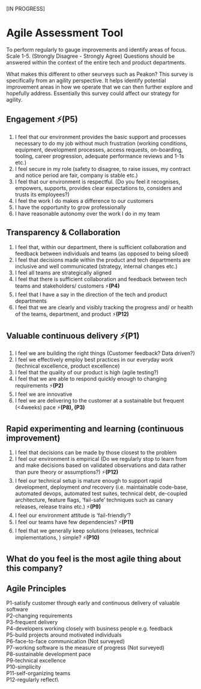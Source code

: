 [IN PROGRESS]

# Agile Assessment Tool
To perform regularly to gauge improvements and identify areas of focus.
Scale 1-5. (Strongly Disagree - Strongly Agree)
Questions should be answered within the context of the entire tech and product departments.

What makes this different to other seurveys such as Peakon?
This survey is specifically from an agility perspective. It helps identify potential improvement areas in how we operate that we can then further explore and hopefully address. Essentially this survey could affect our strategy for agility.


## Engagement :zap:(P5)
1. I feel that our environment provides the basic support and processes necessary to do my job without much frustration (working conditions, equipment, development processes, access requests, on-boarding, tooling, career progression, adequate performance reviews and 1-1s etc.)
2. I feel secure in my role (safety to disagree, to raise issues, my contract and notice period are fair, company is stable etc.)
3. I feel that our environment is respectful. (Do you feel it recognises, empowers, supports, provides clear expectations to, considers and trusts its employees?)
4. I feel the work I do makes a difference to our customers
5. I have the opportunity to grow professionally
6. I have reasonable autonomy over the work I do in my team

## Transparency & Collaboration
1. I feel that, within our department, there is sufficient collaboration and feedback between individuals and teams (as opposed to being siloed)
2. I feel that decisions made within the product and tech departments are inclusive and well communicated (strategy, internal changes etc.)
3. I feel all teams are strategically aligned
4. I feel that there is sufficient collaboration and feedback between tech teams and stakeholders/ customers :zap:**(P4)**
5. I feel that I have a say in the direction of the tech and product departments
6. I feel that we are clearly and visibly tracking the progress and/ or health of the teams, department, and product :zap:**(P12)**

## Valuable continuous delivery :zap:(P1)
1. I feel we are building the right things (Customer feedback? Data driven?)
2. I feel we effectively employ best practices in our everyday work (technical excellence, product excellence)
3. I feel that the quality of our product is high (agile testing?)
4. I feel that we are able to respond quickly enough to changing requirements :zap:**(P2)**
5. I feel we are innovative
6. I feel we are delivering to the customer at a sustainable but frequent (<4weeks) pace :zap:**(P8), (P3)**

## Rapid experimenting and learning (continuous improvement)
1. I feel that decisions can be made by those closest to the problem
2. I feel our environment is empirical (Do we regularly stop to learn from and make decisions based on validated observations and data rather than pure theory or assumptions?) :zap:**(P12)**
3. I feel our technical setup is mature enough to support rapid development, deployment _and_ recovery (i.e. maintainable code-base, automated devops, automated test suites, technical debt, de-coupled architecture, feature flags, ‘fail-safe’ techniques such as canary releases, release trains etc.) :zap:**(P9)**
4. I feel our environment attitude is ‘fail-friendly’?
5. I feel our teams have few dependencies? :zap:**(P11)**
6. I feel that we generally keep solutions (releases, technical implementations, ) simple? :zap:**(P10)**

## What do you feel is the most agile thing about this company?

## Agile Principles
P1-satisfy customer through early and continuous delivery of valuable software\
P2-changing requirements\
P3-frequent delivery\
P4-developers working closely with business people e.g. feedback\
P5-build projects around motivated individuals\
P6-face-to-face communication (Not surveyed)\
P7-working software is the measure of progress (Not surveyed)\
P8-sustainable development pace\
P9-technical excellence\
P10-simplicity\
P11-self-organizing teams\
P12-regularly reflect\
